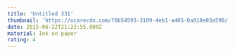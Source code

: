```yaml
---
title: 'Untitled 331'
thumbnail: 'https://ucarecdn.com/f8b54593-3109-4eb1-a405-0a018e03a590/'
date: 2015-06-22T21:22:55.000Z
material: Ink on paper
rating: 4
---
```


